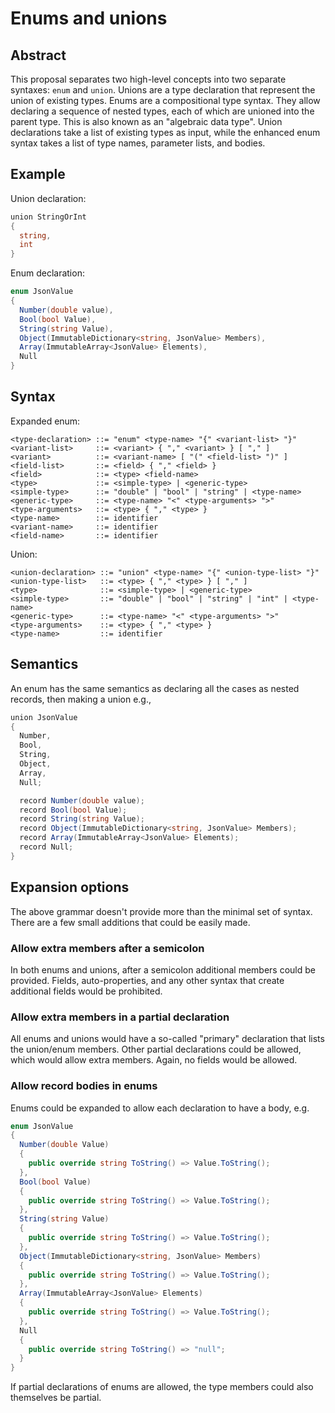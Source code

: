 # Enums and unions

## Abstract

This proposal separates two high-level concepts into two separate syntaxes: `enum` and `union`. Unions are a type declaration that represent the union of existing types. Enums are a compositional type syntax. They allow declaring a sequence of nested types, each of which are unioned into the parent type. This is also known as an "algebraic data type". Union declarations take a list of existing types as input, while the enhanced enum syntax takes a list of type names, parameter lists, and bodies.

## Example

Union declaration:

```C#
union StringOrInt
{
  string,
  int
}
```

Enum declaration:

```C#
enum JsonValue
{
  Number(double value),
  Bool(bool Value),
  String(string Value),
  Object(ImmutableDictionary<string, JsonValue> Members),
  Array(ImmutableArray<JsonValue> Elements),
  Null
}
```

## Syntax

Expanded enum:
```bnf
<type-declaration> ::= "enum" <type-name> "{" <variant-list> "}"
<variant-list>     ::= <variant> { "," <variant> } [ "," ]
<variant>          ::= <variant-name> [ "(" <field-list> ")" ]
<field-list>       ::= <field> { "," <field> }
<field>            ::= <type> <field-name>
<type>             ::= <simple-type> | <generic-type>
<simple-type>      ::= "double" | "bool" | "string" | <type-name>
<generic-type>     ::= <type-name> "<" <type-arguments> ">"
<type-arguments>   ::= <type> { "," <type> }
<type-name>        ::= identifier
<variant-name>     ::= identifier
<field-name>       ::= identifier
```

Union:
```bnf
<union-declaration> ::= "union" <type-name> "{" <union-type-list> "}"
<union-type-list>   ::= <type> { "," <type> } [ "," ]
<type>              ::= <simple-type> | <generic-type>
<simple-type>       ::= "double" | "bool" | "string" | "int" | <type-name>
<generic-type>      ::= <type-name> "<" <type-arguments> ">"
<type-arguments>    ::= <type> { "," <type> }
<type-name>         ::= identifier
```

## Semantics

An enum has the same semantics as declaring all the cases as nested records, then making a union e.g.,

```C#
union JsonValue
{
  Number,
  Bool,
  String,
  Object,
  Array,
  Null;

  record Number(double value);
  record Bool(bool Value);
  record String(string Value);
  record Object(ImmutableDictionary<string, JsonValue> Members);
  record Array(ImmutableArray<JsonValue> Elements);
  record Null;
}
```

## Expansion options

The above grammar doesn't provide more than the minimal set of syntax. There are a few small additions that could be easily made.

### Allow extra members after a semicolon

In both enums and unions, after a semicolon additional members could be provided. Fields, auto-properties, and any other syntax that create additional fields would be prohibited.

### Allow extra members in a partial declaration

All enums and unions would have a so-called "primary" declaration that lists the union/enum members. Other partial declarations could be allowed, which would allow extra members. Again, no fields would be allowed.

### Allow record bodies in enums

Enums could be expanded to allow each declaration to have a body, e.g.

```C#
enum JsonValue
{
  Number(double Value)
  {
    public override string ToString() => Value.ToString();
  },
  Bool(bool Value)
  {
    public override string ToString() => Value.ToString();
  },
  String(string Value)
  {
    public override string ToString() => Value.ToString();
  },
  Object(ImmutableDictionary<string, JsonValue> Members)
  {
    public override string ToString() => Value.ToString();
  },
  Array(ImmutableArray<JsonValue> Elements)
  {
    public override string ToString() => Value.ToString();
  },
  Null
  {
    public override string ToString() => "null";
  }
}
```

If partial declarations of enums are allowed, the type members could also themselves be partial.
